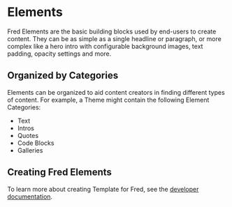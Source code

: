 # Elements

Fred Elements are the basic building blocks used by end-users to create content. They can be as simple as a single headline or paragraph, or more complex like a hero intro with configurable background images, text padding, opacity settings and more.

## Organized by Categories

Elements can be organized to aid content creators in finding different types of content. For example, a Theme might contain the following Element Categories:

- Text
- Intros
- Quotes
- Code Blocks
- Galleries

## Creating Fred Elements

To learn more about creating Template for Fred, see the [developer documentation](develop/elements/index.md).